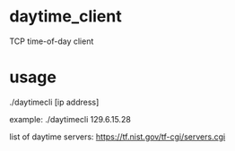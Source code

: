 # daytime_client
TCP time-of-day client

# usage

./daytimecli [ip address]

example: ./daytimecli 129.6.15.28

list of daytime servers: https://tf.nist.gov/tf-cgi/servers.cgi